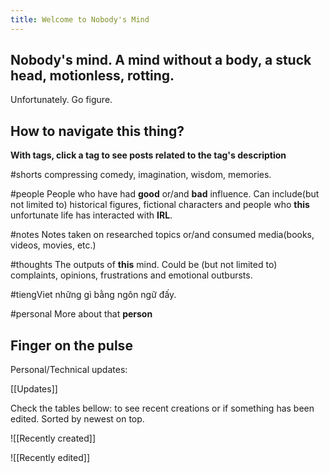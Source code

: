 ```yaml
---
title: Welcome to Nobody's Mind
---
```

## Nobody's mind. A mind without a body, a stuck head, motionless, rotting. 
Unfortunately. Go figure.
## How to navigate this thing?

**With tags, click a tag to see posts related to the tag's description**

#shorts 
compressing comedy, imagination, wisdom, memories.

#people
People who have had **good** or/and **bad** influence. Can include(but not limited to) historical figures, fictional characters and people who **this** unfortunate life has interacted with **IRL**.

#notes
Notes taken on researched topics or/and consumed media(books, videos, movies, etc.)

#thoughts
The outputs of **this** mind. Could be (but not limited to) complaints, opinions, frustrations and emotional outbursts.

#tiengViet
những gì bằng ngôn ngữ đấy.

#personal
More about that **person**

## Finger on the pulse
Personal/Technical updates:

[[Updates]]

Check the tables bellow: to see recent creations or if something has been edited. Sorted by newest on top.

![[Recently created]]

![[Recently edited]]


